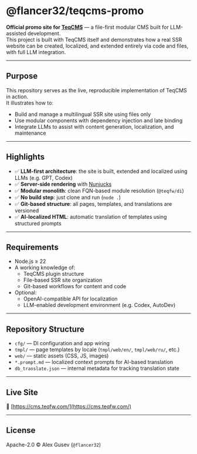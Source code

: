 # @flancer32/teqcms-promo

**Official promo site for [TeqCMS](https://github.com/flancer32/teq-cms)** — a file-first modular CMS built for
LLM-assisted development.  
This project is built with TeqCMS itself and demonstrates how a real SSR website can be created, localized, and extended
entirely via code and files, with full LLM integration.

---

## Purpose

This repository serves as the live, reproducible implementation of TeqCMS in action.  
It illustrates how to:

- Build and manage a multilingual SSR site using files only
- Use modular components with dependency injection and late binding
- Integrate LLMs to assist with content generation, localization, and maintenance

---

## Highlights

- ✅ **LLM-first architecture**: the site is built, extended and localized using LLMs (e.g. GPT, Codex)
- ✅ **Server-side rendering** with [Nunjucks](https://mozilla.github.io/nunjucks/)
- ✅ **Modular monolith**: clean FQN-based module resolution (`@teqfw/di`)
- ✅ **No build step**: just clone and run (`node .`)
- ✅ **Git-based structure**: all pages, templates, and translations are versioned
- ✅ **AI-localized HTML**: automatic translation of templates using structured prompts

---

## Requirements

- Node.js ≥ 22
- A working knowledge of:
    - TeqCMS plugin structure
    - File-based SSR site organization
    - Git-based workflows for content and code
- Optional:
    - OpenAI-compatible API for localization
    - LLM-enabled development environment (e.g. Codex, AutoDev)

---

## Repository Structure

- `cfg/` — DI configuration and app wiring
- `tmpl/` — page templates by locale (`tmpl/web/en/`, `tmpl/web/ru/`, etc.)
- `web/` — static assets (CSS, JS, images)
- `*.prompt.md` — localized context prompts for AI-based translation
- `db_translate.json` — internal metadata for tracking translation state

---

## Live Site

📍 [https://cms.teqfw.com/](https://cms.teqfw.com/)

---

## License

Apache-2.0 © Alex Gusev (`@flancer32`)
